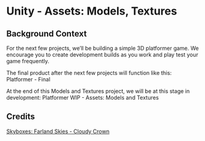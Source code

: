 # Unity - Assets: Models, Textures
## Background Context
For the next few projects, we’ll be building a simple 3D platformer game. We encourage you to create development builds as you work and play test your game frequently.

The final product after the next few projects will function like this: Platformer - Final

At the end of this Models and Textures project, we will be at this stage in development: Platformer WIP - Assets: Models and Textures

## Credits
[Skyboxes: Farland Skies - Cloudy Crown](https://assetstore.unity.com/packages/2d/textures-materials/sky/farland-skies-cloudy-crown-60004)